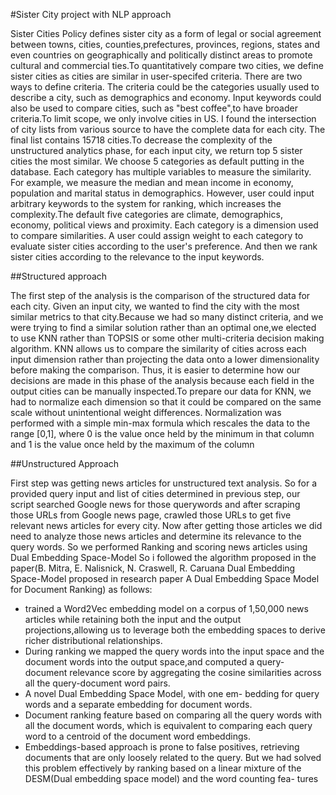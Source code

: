 #Sister City project with NLP approach

Sister Cities Policy defines sister city as a form of legal or social agreement between towns, cities, counties,prefectures, provinces, regions, states and even countries on geographically and politically distinct areas to promote cultural and commercial ties.To quantitatively compare two cities, we define sister cities as cities are similar in user-specifed criteria. There are two ways to define criteria. The criteria could be the categories usually used to describe a city, such as demographics and economy. Input keywords could also be used to compare cities, such as "best coffee",to have broader criteria.To limit scope, we only involve cities in US. I found the intersection of city lists from various source to have the complete data for each city. The final list contains 15718 cities.To decrease the complexity of the unstructured analytics phase, for each input city, we return top 5 sister cities the most similar. We choose 5 categories as default putting in the database. Each category has multiple variables to measure the similarity. For example, we measure the median and mean income in economy, population and marital status in demographics. However, user could input arbitrary keywords to the system for ranking, which increases the complexity.The default five categories are climate, demographics, economy, political views and proximity. Each category is a dimension used to compare similarities. A user could assign weight to each category to evaluate sister cities according to the user's preference. And then we rank sister cities according to the relevance to the input keywords.


##Structured approach

The first step of the analysis is the comparison of the structured data for each city. Given an input city, we wanted to find the city with the most similar metrics to that city.Because we had so many distinct criteria, and we were trying to find a similar solution rather than an optimal one,we elected to use KNN rather than TOPSIS or some other multi-criteria decision making algorithm. KNN allows us to compare the similarity of cities across each input dimension rather than projecting the data onto a lower dimensionality before making the comparison. Thus, it is easier to determine how our decisions are made in this phase of the analysis because each field in the output cities can be manually inspected.To prepare our data for KNN, we had to normalize each dimension so that it could be compared on the same scale without unintentional weight differences. Normalization was performed with a simple min-max formula which rescales the data to the range [0,1], where 0 is the value once held by the minimum in that column and 1 is the value once held by the maximum of the column


##Unstructured Approach

First step was getting news articles for unstructured text analysis. So for a provided query input and list of cities determined in previous step, our script searched Google news for those querywords and after scraping those URLs from Google news page, crawled those URLs to get five relevant news articles for every city. Now after getting those articles we did need to analyze those news articles and determine its relevance to the query words. So we performed Ranking and scoring news articles using Dual Embedding Space-Model So i followed the algorithm proposed in the paper(B. Mitra, E. Nalisnick, N. Craswell, R. Caruana
Dual Embedding Space-Model proposed in research paper A Dual Embedding Space Model for Document Ranking) as follows:
* trained a Word2Vec embedding model on a corpus
of 1,50,000 news articles while retaining both the input
and the output projections,allowing us to leverage both
the embedding spaces to derive richer distributional
relationships.
* During ranking we mapped the query words into the
input space and the document words into the output
space,and computed a query-document relevance score
by aggregating the cosine similarities across all the
query-document word pairs.
* A novel Dual Embedding Space Model, with one em-
bedding for query words and a separate embedding for
document words.
* Document ranking feature based on comparing all the
query words with all the document words, which is
equivalent to comparing each query word to a centroid
of the document word embeddings.
* Embeddings-based approach is prone to false positives,
retrieving documents that are only loosely related to
the query. But we had solved this problem effectively
by ranking based on a linear mixture of the DESM(Dual
embedding space model) and the word counting fea-
tures
